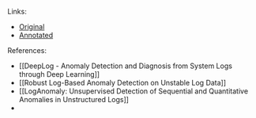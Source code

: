 Links: 
- [Original](https://arxiv.org/abs/2207.03820)
- [Annotated](https://drive.google.com/file/d/1-VfSw55KLS1tq06LJUyq-A4BsWU-LoXc/view?usp=sharing)

References:
- [[DeepLog - Anomaly Detection and Diagnosis from System Logs through Deep Learning]]
- [[Robust Log-Based Anomaly Detection on Unstable Log Data]]
- [[LogAnomaly: Unsupervised Detection of Sequential and Quantitative Anomalies in Unstructured Logs]]
- 